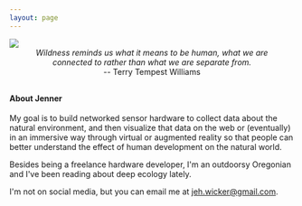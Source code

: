```yaml
---
layout: page
---
```

<img src="{{site.baseurl}}/img/refuge.png">
   
<div style="margin: 0 auto 30px ;text-align:center; max-width: 450px;"><em>Wildness reminds us what it means to be human, what we are connected to rather than what we are separate from.</em> <br />-- Terry Tempest Williams</div>

#### About Jenner

My goal is to build networked sensor hardware to collect data about the natural environment, and then visualize that data on the web or (eventually) in an immersive way through virtual or augmented reality so that people can better understand the effect of human development on the natural world. 

Besides being a freelance hardware developer, I'm an outdoorsy Oregonian and I've been reading about deep ecology lately. 

I'm not on social media, but you can email me at jeh.wicker@gmail.com.

<div style="clear: both; height: 100px;">&nbsp;</div>
